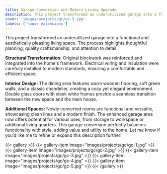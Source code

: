 ```yaml
---
title: Garage Conversion and Modern Living Upgrade
description: This project transformed an underutilized garage into a functional and aesthetically pleasing living space. The process highlights thoughtful planning, quality craftsmanship, and attention to detail.
cover: 'images/projects/gc/gc-3.jpg'
labels: ['house extensions']
---
```


This project transformed an underutilized garage into a functional and aesthetically pleasing living space. The process highlights thoughtful planning, quality craftsmanship, and attention to detail.

**Structural Transformation:**
Original blockwork was reinforced and integrated into the home's framework.
Electrical wiring and insulation were carefully installed to modern standards, ensuring a comfortable and efficient space.

**Interior Design:**
The dining area features warm wooden flooring, soft green walls, and a classic chandelier, creating a cozy yet elegant environment.
Double glass doors with sleek white frames provide a seamless transition between the new space and the main house.

**Additional Spaces:**
Newly converted rooms are functional and versatile, showcasing clean lines and a modern finish.
The enhanced garage area now offers potential for various uses, from storage to workspace or additional living quarters.
This garage conversion perfectly balances functionality with style, adding value and utility to the home. Let me know if you’d like me to refine or expand this description further!

{{< gallery >}}
{{< gallery-item image="images/projects/gc/gc-1.jpg" >}}
{{< gallery-item image="images/projects/gc/gc-2.jpg" >}}
{{< gallery-item image="images/projects/gc/gc-3.jpg" >}}
{{< gallery-item image="images/projects/gc/gc-4.jpg" >}}
{{< gallery-item image="images/projects/gc/gc-5.jpg" >}}
{{< /gallery >}}